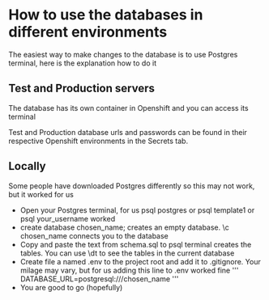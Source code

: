# How to use the databases in different environments
The easiest way to make changes to the database is to use Postgres terminal, here is the explanation how to do it

## Test and Production servers
The database has its own container in Openshift and you can access its terminal

Test and Production database urls and passwords can be found in their respective Openshift environments in the Secrets tab.

## Locally
Some people have downloaded Postgres differently so this may not work, but it worked for us

- Open your Postgres terminal, for us psql postgres or psql template1 or psql your_username worked
- create database chosen_name; creates an empty database. \c chosen_name connects you to the database
- Copy and paste the text from schema.sql to psql terminal creates the tables. You can use \dt to see the tables in the current database
- Create file a named .env to the project root and add it to .gitignore. Your milage may vary, but for us adding this line to .env worked fine
'''
DATABASE_URL=postgresql:///chosen_name
'''
- You are good to go (hopefully)